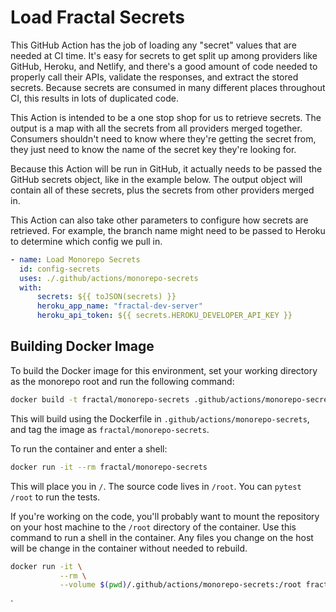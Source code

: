 # Load Fractal Secrets

This GitHub Action has the job of loading any "secret" values that are needed at CI time. It's easy for secrets to get split up among providers like GitHub, Heroku, and Netlify, and there's a good amount of code needed to properly call their APIs, validate the responses, and extract the stored secrets. Because secrets are consumed in many different places throughout CI, this results in lots of duplicated code.

This Action is intended to be a one stop shop for us to retrieve secrets. The output is a map with all the secrets from all providers merged together. Consumers shouldn't need to know where they're getting the secret from, they just need to know the name of the secret key they're looking for.

Because this Action will be run in GitHub, it actually needs to be passed the GitHub secrets object, like in the example below. The output object will contain all of these secrets, plus the secrets from other providers merged in.

This Action can also take other parameters to configure how secrets are retrieved. For example, the branch name might need to be passed to Heroku to determine which config we pull in.

```yaml
- name: Load Monorepo Secrets
  id: config-secrets
  uses: ./.github/actions/monorepo-secrets
  with:
      secrets: ${{ toJSON(secrets) }}
      heroku_app_name: "fractal-dev-server"
      heroku_api_token: ${{ secrets.HEROKU_DEVELOPER_API_KEY }}
```

## Building Docker Image

To build the Docker image for this environment, set your working directory as the monorepo root and run the following command:

```sh
docker build -t fractal/monorepo-secrets .github/actions/monorepo-secrets
```

This will build using the Dockerfile in `.github/actions/monorepo-secrets`, and tag the image as `fractal/monorepo-secrets`.

To run the container and enter a shell:

```sh
docker run -it --rm fractal/monorepo-secrets
```

This will place you in `/`. The source code lives in `/root`. You can `pytest /root` to run the tests.

If you're working on the code, you'll probably want to mount the repository on your host machine to the `/root` directory of the container. Use this command to run a shell in the container. Any files you change on the host will be change in the container without needed to rebuild.

```sh
docker run -it \
           --rm \
           --volume $(pwd)/.github/actions/monorepo-secrets:/root fractal/monorepo-secrets
```

`
